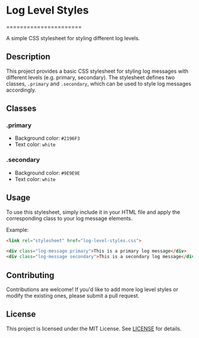 
# Log Level Styles

======================

A simple CSS stylesheet for styling different log levels.

## Description

This project provides a basic CSS stylesheet for styling log messages with different levels (e.g. primary, secondary). The stylesheet defines two classes, `.primary` and `.secondary`, which can be used to style log messages accordingly.

## Classes

### .primary

* Background color: `#2196F3`
* Text color: `white`

### .secondary

* Background color: `#9E9E9E`
* Text color: `white`

## Usage

To use this stylesheet, simply include it in your HTML file and apply the corresponding class to your log message elements.

Example:

```html
<link rel="stylesheet" href="log-level-styles.css">

<div class="log-message primary">This is a primary log message</div>
<div class="log-message secondary">This is a secondary log message</div>
```

## Contributing

Contributions are welcome! If you'd like to add more log level styles or modify the existing ones, please submit a pull request.

## License

This project is licensed under the MIT License. See [LICENSE](/LICENSE) for details.

